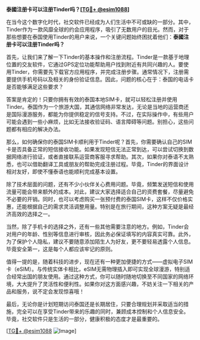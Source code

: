 **泰國注册卡可以注册Tinder吗？[[TG💪+ @esim1088](https://t.me/s/esim1088)]**

在当今这个数字化时代，社交软件已经成为人们生活中不可或缺的一部分。其中，Tinder作为一款风靡全球的约会应用程序，吸引了无数用户的目光。然而，对于那些想要在泰国使用Tinder的用户来说，一个关键问题始终困扰着他们：**泰國注册卡可以注册Tinder吗？**

首先，让我们来了解一下Tinder的基本操作和注册流程。Tinder是一款基于地理位置的交友软件，它通过GPS定位功能帮助用户找到附近有共同兴趣的人。要使用Tinder，你需要先下载官方应用程序，并完成注册步骤。通常情况下，注册需要提供手机号码以及相关的身份验证信息。因此，问题的核心在于：泰国的电话卡是否能够满足这些要求？

答案是肯定的！只要你拥有有效的泰国本地SIM卡，就可以轻松注册并使用Tinder。泰国作为一个旅游大国，其通信网络非常发达，无论是当地的运营商还是国际漫游服务，都能为你提供稳定的信号支持。不过，在实际操作中，有些用户可能会遇到一些小麻烦，比如无法接收验证码、语言障碍等问题。别担心，这些问题都有相应的解决办法。

那么，如何确保你的泰国SIM卡顺利用于Tinder呢？首先，你需要确认自己的SIM卡是否具备正常的短信接收功能。如果发现短信无法正常到达，可以尝试切换到数据网络进行验证，或者直接联系运营商客服寻求帮助。其次，如果你对泰语不太熟悉，也可以借助翻译工具或朋友的帮助完成注册过程。毕竟，Tinder的界面设计相对友好，即使不懂泰语也能顺利完成基本设置。

除了技术层面的问题，还有不少小伙伴关心费用问题。毕竟，频繁发送短信和使用流量可能会带来额外的成本。对此，建议大家选择适合自己的资费套餐，尽量避免不必要的开销。同时，也可以考虑购买一张预付费的泰国SIM卡，这样不仅价格实惠，还能根据自己的需求灵活调整用量。特别是在旅行期间，这种方案无疑是最经济高效的选择之一。

当然，除了手机卡的选择之外，还有一些其他需要注意的地方。例如，Tinder会对用户的年龄、性别等信息进行审核，因此务必保证填写的内容真实可靠。此外，为了保护个人隐私，建议不要随意添加陌生人为好友，更不要轻易透露个人信息。毕竟安全第一，这是每个人都应该牢记的原则。

值得一提的是，随着科技的进步，现在还有一种更加便捷的方式——虚拟电子SIM卡（eSIM）。与传统实体卡相比，eSIM无需物理插入即可实现全球漫游，特别适合经常出国的朋友使用。通过这种方式，你可以随时随地切换至不同国家的网络环境，大大提升了灵活性和便利性。如果你对这方面感兴趣，不妨关注一下相关的产品和服务，说不定会发现惊喜哦！

最后，无论你是计划短期访问泰国还是长期居住，只要合理规划并采取适当的措施，完全可以在享受Tinder带来的乐趣的同时，兼顾成本控制和个人信息安全。毕竟，社交软件只是生活的一部分，健康积极的态度才是最重要的。

[[TG💪+ @esim1088](https://t.me/s/esim1088) ![Image](https://i.postimg.cc/4NQfJmqS/Snipaste-2025-05-13-00-14-12.png)]